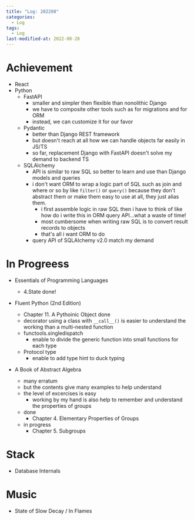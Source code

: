 ```yaml
---
title: "Log: 202208"
categories:
  - Log
tags:
  - Log
last-modified-at: 2022-08-28
---
```


# Achievement

- React
- Python
  - FastAPI
    - smaller and simpler then flexible than nonolithic Django
    - we have to composite other tools such as for migrations and for ORM
    - instead, we can customize it for our favor
  - Pydantic
    - better than Django REST framework
    - but doesn't reach at all how we can handle objects far easily in JS/TS
    - so far, replacement Django with FastAPI doesn't solve my demand to backend TS
  - SQLAlchemy
    - API is similar to raw SQL so better to learn and use than Django models and queries
    - i don't want ORM to wrap a logic part of SQL such as join and where or so by like `filter()` or `query()` because they don't abstract them or make them easy to use at all, they just alias them.  
      - i first assemble logic in raw SQL then i have to think of like how do i write this in ORM query API...what a waste of time!
      - most cumbersome when writing raw SQL is to convert result records to objects
      - that's all i want ORM to do
    - query API of SQLAlchemy v2.0 match my demand

# In Progreess

- Essentials of Programming Languages
  - 4.State done!
- Fluent Python (2nd Edition)
  - Chapter 11. A Pythoinic Object done
  - decorator using a class with `__call__()` is easier to understand the working than a multi-nested function
  - functools.singledispatch
    - enable to divide the generic function into small functions for each type
  - Protocol type
      - enable to add type hint to duck typing

- A Book of Abstract Algebra
  - many erratum
  - but the contents give many examples to help understand
  - the level of excercises is easy
    - working by my hand is also help to remember and understand the properties of groups
  - done
    - Chapter 4. Elementary Properties of Groups
  - in progress
    - Chapter 5. Subgroups

# Stack

- Database Internals

# Music

- State of Slow Decay / In Flames
